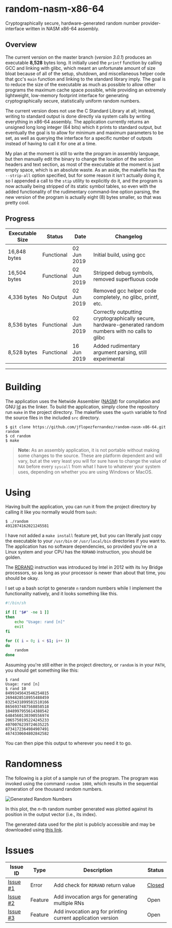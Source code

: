 
# random-nasm-x86-64
Cryptographically secure, hardware-generated random number provider-interface written in NASM x86-64 assembly.

## Overview

The current version on the master branch (<em>version 3.0.1</em>) produces an executable <strong>8,528</strong> bytes long. It initially used the `printf` function by calling GCC and linking with glibc, which meant an unfortunate amount of size bloat because of all of the setup, shutdown, and miscellaneous helper code that gcc's `main` function and linking to the standard library imply. The goal is to reduce the size of the executable as much as possible to allow other programs the maximum cache space possible, while providing an extremely lightweight, low-memory footprint interface for generating cryptographically secure, statistically uniform random numbers.

The current version does not use the C Standard Library at all; instead, writing to standard output is done directly via system calls by writing everything in x86-64 assembly. The application currently returns an unsigned long long integer (64 bits) which it prints to standard output, but eventually the goal is to allow for minimum and maximum parameters to be set, as well as querying the interface for a specific number of outputs instead of having to call it for one at a time.

My plan at the moment is still to write the program in assembly language, but then manually edit the binary to change the location of the section headers and text section, as most of the executable at the moment is just empty space, which is an absolute waste. As an aside, the makefile has the `--strip-all` option specified, but for some reason it isn't actually doing it, so I appended a call to the `stip` utility to explicitly do it, and the program is now actually being stripped of its static symbol tables, so even with the added functionality of the rudimentary command-line option parsing, the new version of the program is actually eight (8) bytes smaller, so that was pretty cool.

## Progress

 | Executable Size | Status | Date | Changelog |
 | --------------- | ------ | ---- | --------- |
 | 16,848 bytes    | Functional | 02 Jun 2019 | Initial build, using gcc |
 | 16,504 bytes    | Functional | 02 Jun 2019 | Stripped debug symbols, removed superfluous code |
 | 4,336 bytes     | No Output  | 02 Jun 2019 | Removed gcc helper code completely, no glibc, printf, etc. |
 | 8,536 bytes     | Functional | 02 Jun 2019 | Correctly outputting cryptographically secure, hardware-generated random numbers with no calls to glibc |
 | 8,528 bytes     | Functional | 16 Jun 2019 | Added rudimentary argument parsing, still experimental |

<hr />

# Building

The application uses the Netwide Assembler ([NASM](https://www.nasm.us/)) for compilation and GNU [ld](https://www.gnu.org/software/binutils/) as the linker. To build the application, simply clone the repository run `make` in the project directory. The makefile uses the `vpath` variable to find the source files in the included `src` directory.

```
$ git clone https://github.com/jflopezfernandez/random-nasm-x86-64.git random
$ cd random
$ make
```

 > <strong>Note:</strong> As an assembly application, it is not portable without making some changes to the source. These are platform dependent and will vary, but at the very least you will for sure have to change the value of `RAX` before every `syscall` from what I have to whatever your system uses, depending on whether you are using Windows or MacOS.

# Using

Having built the application, you can run it from the project directory by calling it like you normally would from `bash`:

```
$ ./random
4912874162021245581
```

I have not added a `make install` feature yet, but you can literally just copy the executable to your `/usr/bin` or `/usr/local/bin` directories if you want to. The application has no software dependencies, so provided you're on a Linux system and your CPU has the `RDRAND` instruction, you should be golden.

The [RDRAND](https://en.wikipedia.org/wiki/RdRand) instruction was introduced by Intel in 2012 with its Ivy Bridge processors, so as long as your processor is newer than about that time, you should be okay.

I set up a bash script to generate `n` random numbers while I implement the functionality natively, and it looks something like this.

```bash
#!/bin/sh

if [[ "$#" -ne 1 ]]
then
    echo "Usage: rand [n]"
    exit
fi

for (( i = 0; i < $1; i++ ))
do
    random
done
```

Assuming you're still either in the project directory, or `random` is in your `PATH`, you should get something like this:

```
$ rand
Usage: rand [n]
$ rand 10
8499345643546254815
2694828518955488459
8325431899581510166
8656937487568858518
1048997955614388542
6484560130390556974
2065750195224245233
4070076239724635225
8734172364984907491
4674330604802842582
```

You can then pipe this output to wherever you need it to go.

# Randomness

The following is a plot of a sample run of the program. The program was invoked
using the command `random 1000`, which results in the sequential generation of
one thousand random numbers.

 ![Generated Random Numbers](https://imgur.com/2JoIA1f.png)

In this plot, the <em>n</em>-th random number generated was plotted against its
position in the output vector (i.e., its index).

The generated data used for the plot is publicly accessible and may be
downloaded using [this
link](https://gist.github.com/jflopezfernandez/4234eba587925cb9daee89d660f6d9da).

# Issues

 | Issue ID | Type | Description | Status |
 | -------- | ---- | ----------- | ------ |
 | [Issue #1](https://github.com/jflopezfernandez/random-nasm-x86-64/issues/1#issue-451221439) | Error | Add check for `RDRAND` return value | [Closed](https://github.com/jflopezfernandez/random-nasm-x86-64/commit/f42b6e4ef2eb77fe6f6a19439fd33b0e7c71cb07) |
 | [Issue #2](https://github.com/jflopezfernandez/random-nasm-x86-64/issues/2) | Feature | Add invocation args for generating multiple RNs | Open |
 | [Issue #3](https://github.com/jflopezfernandez/random-nasm-x86-64/issues/3) | Feature | Add invocation arg for printing current application version | Open |
